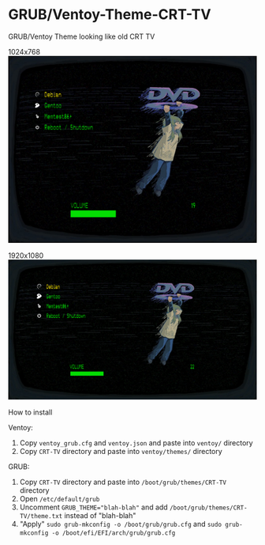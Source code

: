 # GRUB/Ventoy-Theme-CRT-TV

GRUB/Ventoy Theme looking like old CRT TV

1024x768
<br>![](https://github.com/bulat-ch/GRUB-Theme-CRT-TV/blob/main/screenshots/CRT-TV_1024x768.png)

1920x1080
<br>![](https://github.com/bulat-ch/GRUB-Theme-CRT-TV/blob/main/screenshots/CRT-TV_1920x1080.png)

How to install

Ventoy:
1. Copy ```ventoy_grub.cfg``` and ```ventoy.json``` and paste into ```ventoy/``` directory
2. Copy ```CRT-TV``` directory and paste into ```ventoy/themes/``` directory
 
GRUB:
1. Copy ```CRT-TV``` directory and paste into ```/boot/grub/themes/CRT-TV``` directory
2. Open ```/etc/default/grub```
3. Uncomment ```GRUB_THEME="blah-blah"``` and add ```/boot/grub/themes/CRT-TV/theme.txt``` instead of "blah-blah"
4. "Apply" ```sudo grub-mkconfig -o /boot/grub/grub.cfg``` and ```sudo grub-mkconfig -o /boot/efi/EFI/arch/grub/grub.cfg```
